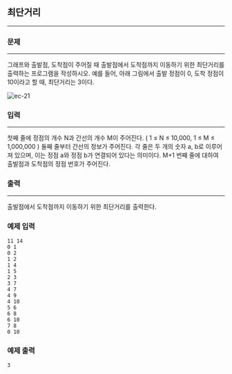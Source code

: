 ## 최단거리
***
### 문제
***

그래프와 출발점, 도착점이 주어질 때 출발점에서 도착점까지 이동하기 위한 최단거리를 출력하는 프로그램을 작성하시오. 예를 들어, 아래 그림에서 출발 정점이 0, 도착 정점이 10이라고 할 때, 최단거리는 3이다.


![ec-21](https://user-images.githubusercontent.com/12872904/57276783-8e5c2e80-70dd-11e9-9fc8-00be2e7ff3c5.PNG)


### 입력
***
첫째 줄에 정점의 개수 N과 간선의 개수 M이 주어진다. ( 1 ≤ N ≤ 10,000, 1 ≤ M ≤ 1,000,000 ) 둘째 줄부터 간선의 정보가 주어진다. 각 줄은 두 개의 숫자 a, b로 이루어져 있으며, 이는 정점 a와 정점 b가 연결되어 있다는 의미이다. M+1 번째 줄에 대하여 출발점과 도착점의 정점 번호가 주어진다.

### 출력
***
출발점에서 도착점까지 이동하기 위한 최단거리를 출력한다.

### 예제 입력
```
11 14
0 1
0 2
1 2
1 4
1 5
2 3
3 7
4 7
4 9
4 10
5 6
6 8
6 10
7 8
0 10
```
### 예제 출력
```
3
```

